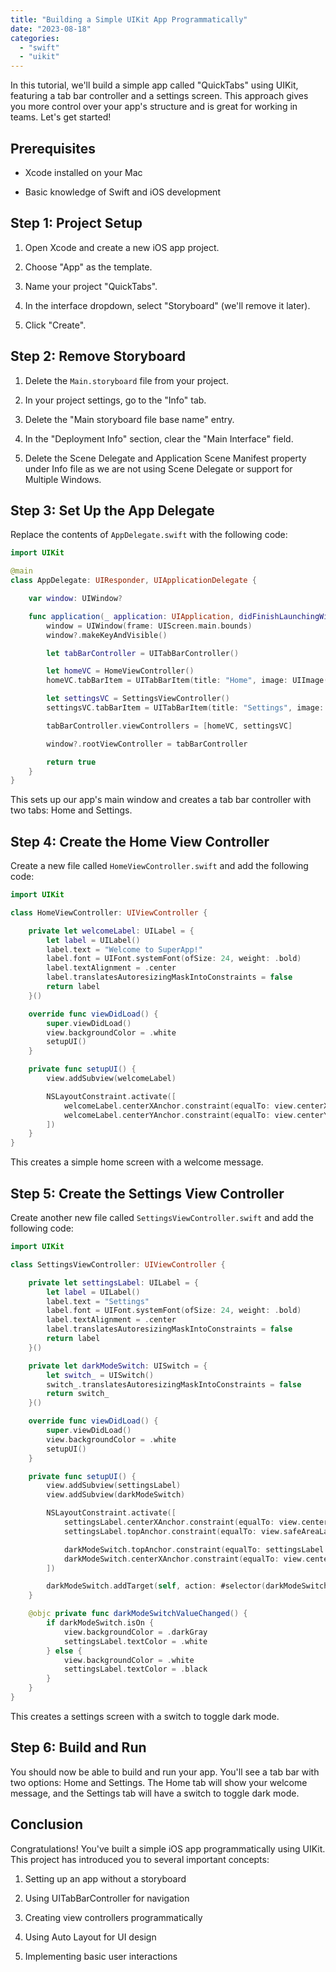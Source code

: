 ```yaml
---
title: "Building a Simple UIKit App Programmatically"
date: "2023-08-18"
categories: 
  - "swift"
  - "uikit"
---
```


In this tutorial, we'll build a simple app called "QuickTabs" using UIKit, featuring a tab bar controller and a settings screen. This approach gives you more control over your app's structure and is great for working in teams. Let's get started!

## Prerequisites

- Xcode installed on your Mac

- Basic knowledge of Swift and iOS development

## Step 1: Project Setup

1. Open Xcode and create a new iOS app project.

3. Choose "App" as the template.

5. Name your project "QuickTabs".

7. In the interface dropdown, select "Storyboard" (we'll remove it later).

9. Click "Create".

## Step 2: Remove Storyboard

1. Delete the `Main.storyboard` file from your project.

3. In your project settings, go to the "Info" tab.

5. Delete the "Main storyboard file base name" entry.

7. In the "Deployment Info" section, clear the "Main Interface" field.

9. Delete the Scene Delegate and Application Scene Manifest property under Info file as we are not using Scene Delegate or support for Multiple Windows.

## Step 3: Set Up the App Delegate

Replace the contents of `AppDelegate.swift` with the following code:

```swift
import UIKit

@main
class AppDelegate: UIResponder, UIApplicationDelegate {

    var window: UIWindow?

    func application(_ application: UIApplication, didFinishLaunchingWithOptions launchOptions: [UIApplication.LaunchOptionsKey: Any]?) -> Bool {
        window = UIWindow(frame: UIScreen.main.bounds)
        window?.makeKeyAndVisible()

        let tabBarController = UITabBarController()

        let homeVC = HomeViewController()
        homeVC.tabBarItem = UITabBarItem(title: "Home", image: UIImage(systemName: "house"), tag: 0)

        let settingsVC = SettingsViewController()
        settingsVC.tabBarItem = UITabBarItem(title: "Settings", image: UIImage(systemName: "gear"), tag: 1)

        tabBarController.viewControllers = [homeVC, settingsVC]

        window?.rootViewController = tabBarController

        return true
    }
}
```

This sets up our app's main window and creates a tab bar controller with two tabs: Home and Settings.

## Step 4: Create the Home View Controller

Create a new file called `HomeViewController.swift` and add the following code:

```swift
import UIKit

class HomeViewController: UIViewController {

    private let welcomeLabel: UILabel = {
        let label = UILabel()
        label.text = "Welcome to SuperApp!"
        label.font = UIFont.systemFont(ofSize: 24, weight: .bold)
        label.textAlignment = .center
        label.translatesAutoresizingMaskIntoConstraints = false
        return label
    }()

    override func viewDidLoad() {
        super.viewDidLoad()
        view.backgroundColor = .white
        setupUI()
    }

    private func setupUI() {
        view.addSubview(welcomeLabel)

        NSLayoutConstraint.activate([
            welcomeLabel.centerXAnchor.constraint(equalTo: view.centerXAnchor),
            welcomeLabel.centerYAnchor.constraint(equalTo: view.centerYAnchor)
        ])
    }
}
```

This creates a simple home screen with a welcome message.

## Step 5: Create the Settings View Controller

Create another new file called `SettingsViewController.swift` and add the following code:

```swift
import UIKit

class SettingsViewController: UIViewController {

    private let settingsLabel: UILabel = {
        let label = UILabel()
        label.text = "Settings"
        label.font = UIFont.systemFont(ofSize: 24, weight: .bold)
        label.textAlignment = .center
        label.translatesAutoresizingMaskIntoConstraints = false
        return label
    }()

    private let darkModeSwitch: UISwitch = {
        let switch_ = UISwitch()
        switch_.translatesAutoresizingMaskIntoConstraints = false
        return switch_
    }()

    override func viewDidLoad() {
        super.viewDidLoad()
        view.backgroundColor = .white
        setupUI()
    }

    private func setupUI() {
        view.addSubview(settingsLabel)
        view.addSubview(darkModeSwitch)

        NSLayoutConstraint.activate([
            settingsLabel.centerXAnchor.constraint(equalTo: view.centerXAnchor),
            settingsLabel.topAnchor.constraint(equalTo: view.safeAreaLayoutGuide.topAnchor, constant: 20),

            darkModeSwitch.topAnchor.constraint(equalTo: settingsLabel.bottomAnchor, constant: 20),
            darkModeSwitch.centerXAnchor.constraint(equalTo: view.centerXAnchor)
        ])

        darkModeSwitch.addTarget(self, action: #selector(darkModeSwitchValueChanged), for: .valueChanged)
    }

    @objc private func darkModeSwitchValueChanged() {
        if darkModeSwitch.isOn {
            view.backgroundColor = .darkGray
            settingsLabel.textColor = .white
        } else {
            view.backgroundColor = .white
            settingsLabel.textColor = .black
        }
    }
}
```

This creates a settings screen with a switch to toggle dark mode.

## Step 6: Build and Run

You should now be able to build and run your app. You'll see a tab bar with two options: Home and Settings. The Home tab will show your welcome message, and the Settings tab will have a switch to toggle dark mode.

## Conclusion

Congratulations! You've built a simple iOS app programmatically using UIKit. This project has introduced you to several important concepts:

1. Setting up an app without a storyboard

3. Using UITabBarController for navigation

5. Creating view controllers programmatically

7. Using Auto Layout for UI design

9. Implementing basic user interactions
